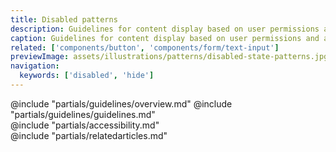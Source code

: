 ```yaml
---
title: Disabled patterns
description: Guidelines for content display based on user permissions and actions.
caption: Guidelines for content display based on user permissions and actions.
related: ['components/button', 'components/form/text-input']
previewImage: assets/illustrations/patterns/disabled-state-patterns.jpg
navigation:
  keywords: ['disabled', 'hide']
---
```


<section data-tab="Guidelines">
  @include "partials/guidelines/overview.md"
  @include "partials/guidelines/guidelines.md"
</section>

<section data-tab="Accessibility">
  @include "partials/accessibility.md"
</section>

<section data-tab="Related articles">
  @include "partials/relatedarticles.md"
</section>